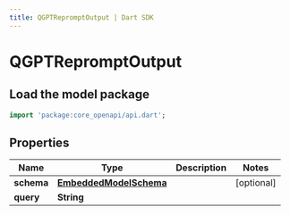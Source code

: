 ```yaml
---
title: QGPTRepromptOutput | Dart SDK
---
```


# QGPTRepromptOutput

## Load the model package
```dart
import 'package:core_openapi/api.dart';
```

## Properties
Name | Type | Description | Notes
------------ | ------------- | ------------- | -------------
**schema** | [**EmbeddedModelSchema**](EmbeddedModelSchema) |  | [optional] 
**query** | **String** |  | 




